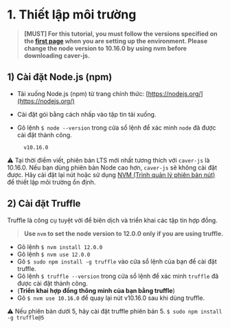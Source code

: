 # 1. Thiết lập môi trường <a id="1-environment-setup"></a>

> **\[MUST\] For this tutorial, you must follow the versions specified on the [first page](https://docs.klaytn.foundation/dapp/tutorials/count-dapp#testing-environment) when you are setting up the environment. Please change the node version to 10.16.0 by using nvm before downloading caver-js.**


## 1\) Cài đặt Node.js \(npm\) <a id="1-install-node-js-npm"></a>

* Tải xuống Node.js \(npm\) từ trang chính thức: [https://nodejs.org/](https://nodejs.org/)
* Cài đặt gói bằng cách nhấp vào tập tin tải xuống.
* Gõ lệnh `$ node --version` trong cửa sổ lệnh để xác minh `node` đã được cài đặt thành công.

  ```text
    v10.16.0
  ```

⚠ Tại thời điểm viết, phiên bản LTS mới nhất tương thích với `caver-js` là 10.16.0. Nếu bạn dùng phiên bản Node cao hơn, `caver-js` sẽ không cài đặt được. Hãy cài đặt lại nút hoặc sử dụng [NVM \(Trình quản lý phiên bản nút\)](https://github.com/nvm-sh/nvm) để thiết lập môi trường ổn định.

## 2\) Cài đặt Truffle <a id="2-install-truffle"></a>

Truffle là công cụ tuyệt vời để biên dịch và triển khai các tập tin hợp đồng.

> **Use `nvm` to set the node version to 12.0.0 only if you are using truffle.**

- Gõ lệnh `$ nvm install 12.0.0`
- Gõ lệnh `$ nvm use 12.0.0`
- Gõ `$ sudo npm install -g truffle` vào cửa sổ lệnh của bạn để cài đặt truffle.
- Gõ lệnh `$ truffle --version` trong cửa sổ lệnh để xác minh `truffle` đã được cài đặt thành công.
- (**Triển khai hợp đồng thông minh của bạn bằng truffle**)
- Gõ `$ nvm use 10.16.0` để quay lại nút v10.16.0 sau khi dùng truffle.

⚠ Nếu phiên bản dưới 5, hãy cài đặt truffle phiên bản 5. `$ sudo npm install -g truffle@5`

